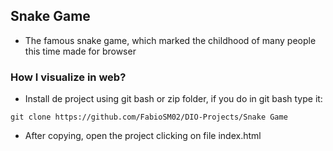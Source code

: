 ## Snake Game

- The famous snake game, which marked the childhood of many people this time made for browser

### How I visualize in web?

- Install de project using git bash or zip folder, if you do in git bash type it:

`git clone https://github.com/FabioSM02/DIO-Projects/Snake Game`

- After copying, open the project clicking on file index.html
